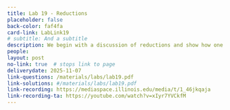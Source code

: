 ```yaml
---
title: Lab 19 - Reductions
placeholder: false
back-color: faf4fa
card-link: LabLink19
# subtitle: And a subtitle
description: We begin with a discussion of reductions and show how one can solve novel problems using known solutions from standard problems.
people:
layout: post
no-link: true  # stops link to page 
deliverydate: 2025-11-07
link-questions: /materials/labs/lab19.pdf
link-solutions: #/materials/labs/lab19.pdf
link-recording: https://mediaspace.illinois.edu/media/t/1_46jkqaja
link-recording-ta: https://youtube.com/watch?v=xIyr7YVCkfM
---
```










